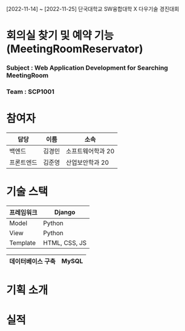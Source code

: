 
[2022-11-14] ~ [2022-11-25] 단국대학교 SW융합대학 X 다우기술 경진대회
# 회의실 찾기 및 예약 기능(MeetingRoomReservator)

### Subject : Web Application Development for Searching MeetingRoom 
### Team : SCP1001


# 참여자

|담당|이름|소속|
|---|---|---|
|백엔드|김경민|소프트웨어학과 20|
|프론트엔드|김준영|산업보안학과 20|



# 기술 스택
|프레임워크|Django|
|---|---|
|Model|Python|
|View|Python|
|Template|HTML, CSS, JS|

|데이터베이스 구축|MySQL|
|---|---|

# 기획 소개

# 실적

